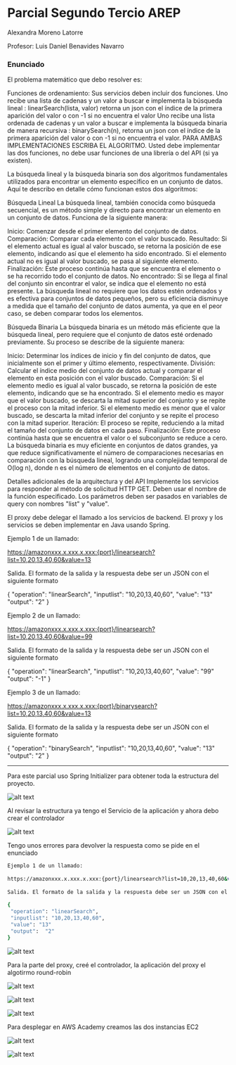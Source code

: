 # Parcial Segundo Tercio AREP
 Alexandra Moreno Latorre

 Profesor: Luis Daniel Benavides Navarro


###  Enunciado 
El problema matemático que debo resolver es:

Funciones de ordenamiento:
Sus servicios  deben incluir dos funciones. 
Uno recibe una lista de cadenas y un valor a buscar e implementa la búsqueda lineal :  linearSearch(lista, valor) retorna un json con el índice de la primera aparición del valor o con -1 si no encuentra el valor
Uno recibe una lista ordenada de cadenas y un valor a buscar e implementa la búsqueda binaria de manera recursiva : binarySearch(n), retorna un json con el índice de la primera aparición del valor o con -1 si no encuentra el valor.
PARA AMBAS IMPLEMENTACIONES ESCRIBA EL ALGORITMO. Usted debe implementar las dos funciones, no debe usar funciones de una librería o del API (si ya existen).
 
 
La búsqueda lineal y la búsqueda binaria son dos algoritmos fundamentales utilizados para encontrar un elemento específico en un conjunto de datos. Aquí te describo en detalle cómo funcionan estos dos algoritmos:

Búsqueda Lineal
La búsqueda lineal, también conocida como búsqueda secuencial, es un método simple y directo para encontrar un elemento en un conjunto de datos. Funciona de la siguiente manera:

Inicio: Comenzar desde el primer elemento del conjunto de datos.
Comparación: Comparar cada elemento con el valor buscado.
Resultado:
Si el elemento actual es igual al valor buscado, se retorna la posición de ese elemento, indicando así que el elemento ha sido encontrado.
Si el elemento actual no es igual al valor buscado, se pasa al siguiente elemento.
Finalización: Este proceso continúa hasta que se encuentra el elemento o se ha recorrido todo el conjunto de datos.
No encontrado: Si se llega al final del conjunto sin encontrar el valor, se indica que el elemento no está presente.
La búsqueda lineal no requiere que los datos estén ordenados y es efectiva para conjuntos de datos pequeños, pero su eficiencia disminuye a medida que el tamaño del conjunto de datos aumenta, ya que en el peor caso, se deben comparar todos los elementos.

Búsqueda Binaria
La búsqueda binaria es un método más eficiente que la búsqueda lineal, pero requiere que el conjunto de datos esté ordenado previamente. Su proceso se describe de la siguiente manera:

Inicio: Determinar los índices de inicio y fin del conjunto de datos, que inicialmente son el primer y último elemento, respectivamente.
División: Calcular el índice medio del conjunto de datos actual y comparar el elemento en esta posición con el valor buscado.
Comparación:
Si el elemento medio es igual al valor buscado, se retorna la posición de este elemento, indicando que se ha encontrado.
Si el elemento medio es mayor que el valor buscado, se descarta la mitad superior del conjunto y se repite el proceso con la mitad inferior.
Si el elemento medio es menor que el valor buscado, se descarta la mitad inferior del conjunto y se repite el proceso con la mitad superior.
Iteración: El proceso se repite, reduciendo a la mitad el tamaño del conjunto de datos en cada paso.
Finalización: Este proceso continúa hasta que se encuentra el valor o el subconjunto se reduce a cero.
La búsqueda binaria es muy eficiente en conjuntos de datos grandes, ya que reduce significativamente el número de comparaciones necesarias en comparación con la búsqueda lineal, logrando una complejidad temporal de O(log n), donde n es el número de elementos en el conjunto de datos.

 
Detalles adicionales de la arquitectura y del API
Implemente los servicios para responder al método de solicitud HTTP GET. Deben usar el nombre de la función especificado. Los parámetros deben ser pasados en variables de query con nombres "list" y "value".
 
El proxy debe delegar el llamado a los servicios de backend. El proxy y los servicios se deben implementar en Java usando Spring.
 
Ejemplo 1 de un llamado:
 
https://amazonxxx.x.xxx.x.xxx:{port}/linearsearch?list=10,20,13,40,60&value=13
 
Salida. El formato de la salida y la respuesta debe ser un JSON con el siguiente formato
 
{
 "operation": "linearSearch",
 "inputlist": "10,20,13,40,60",
 "value": "13"
 "output":  "2"
}
 
Ejemplo 2 de un llamado:
 
 
https://amazonxxx.x.xxx.x.xxx:{port}/linearsearch?list=10,20,13,40,60&value=99
 
Salida. El formato de la salida y la respuesta debe ser un JSON con el siguiente formato
 
{
 "operation": "linearSearch",
 "inputlist": "10,20,13,40,60",
 "value": "99"
 "output":  "-1"
}
 
 
Ejemplo 3 de un llamado:
 
 
https://amazonxxx.x.xxx.x.xxx:{port}/binarysearch?list=10,20,13,40,60&value=13
 
Salida. El formato de la salida y la respuesta debe ser un JSON con el siguiente formato
 
{
 "operation": "binarySearch",
 "inputlist": "10,20,13,40,60",
 "value": "13"
 "output":  "2"
}

---

Para este parcial uso Spring Initializer para obtener toda la estructura del proyecto.

![alt text](image.png)

Al revisar la estructura ya tengo el Servicio de la aplicación y ahora debo crear el controlador 

![alt text](image-1.png)

Tengo unos errores para devolver la respuesta como se pide en el enunciado 
```bash 
Ejemplo 1 de un llamado:
 
https://amazonxxx.x.xxx.x.xxx:{port}/linearsearch?list=10,20,13,40,60&value=13
 
Salida. El formato de la salida y la respuesta debe ser un JSON con el siguiente formato
 
{
 "operation": "linearSearch",
 "inputlist": "10,20,13,40,60",
 "value": "13"
 "output":  "2"
}

```

![alt text](image-7.png)


Para la parte del proxy, creé el controlador, la aplicación del proxy el algotirmo round-robin

![alt text](image-2.png)

![alt text](image-3.png)

![alt text](image-4.png)

Para desplegar en AWS Academy creamos las dos instancias EC2

![alt text](image-5.png)

![alt text](image-6.png)

